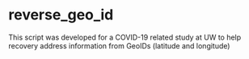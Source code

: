 # reverse_geo_id
This script was developed for a COVID-19 related study at UW to help recovery address information from GeoIDs (latitude and longitude)
